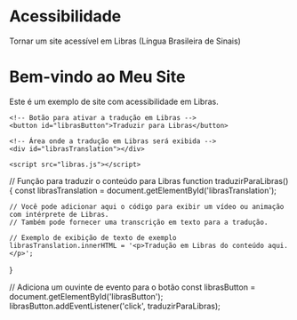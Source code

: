 # Acessibilidade
Tornar um site acessível em Libras (Língua Brasileira de Sinais)
<!DOCTYPE html>
<html lang="pt-BR">
<head>
    <meta charset="UTF-8">
    <title>Meu Site com Acessibilidade em Libras</title>
</head>
<body>
    <h1>Bem-vindo ao Meu Site</h1>
    <p>Este é um exemplo de site com acessibilidade em Libras.</p>

    <!-- Botão para ativar a tradução em Libras -->
    <button id="librasButton">Traduzir para Libras</button>

    <!-- Área onde a tradução em Libras será exibida -->
    <div id="librasTranslation"></div>

    <script src="libras.js"></script>
</body>
</html>

// Função para traduzir o conteúdo para Libras
function traduzirParaLibras() {
    const librasTranslation = document.getElementById('librasTranslation');
    
    // Você pode adicionar aqui o código para exibir um vídeo ou animação com intérprete de Libras.
    // Também pode fornecer uma transcrição em texto para a tradução.

    // Exemplo de exibição de texto de exemplo
    librasTranslation.innerHTML = '<p>Tradução em Libras do conteúdo aqui.</p>';
}

// Adiciona um ouvinte de evento para o botão
const librasButton = document.getElementById('librasButton');
librasButton.addEventListener('click', traduzirParaLibras);

